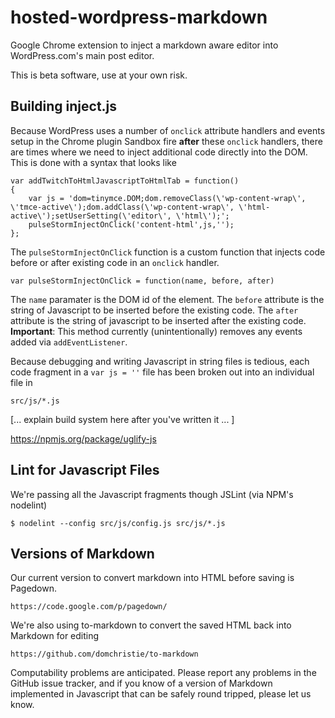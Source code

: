 hosted-wordpress-markdown
=========================

Google Chrome extension to inject a markdown aware editor into WordPress.com's main post editor.

This is beta software, use at your own risk.

Building inject.js
--------------------------------------------------
Because WordPress uses a number of `onclick` attribute handlers and events setup in the Chrome plugin Sandbox fire **after** these `onclick` handlers, there are times where we need to inject additional code directly into the DOM. This is done with a syntax that looks like

    var addTwitchToHtmlJavascriptToHtmlTab = function()
    {
        var js = 'dom=tinymce.DOM;dom.removeClass(\'wp-content-wrap\', \'tmce-active\');dom.addClass(\'wp-content-wrap\', \'html-active\');setUserSetting(\'editor\', \'html\');';			
        pulseStormInjectOnClick('content-html',js,'');
    };

The `pulseStormInjectOnClick` function is a custom function that injects code before or after existing code in an `onclick` handler.  

    var pulseStormInjectOnClick = function(name, before, after)
    
The `name` paramater is the DOM id of the element.  The `before` attribute is the string of Javascript to be inserted before the existing code.  The `after` attribute is the string of javascript to be inserted after the existing code. **Important**: This method currently (unintentionally) removes any events added via `addEventListener`.      

Because debugging and writing Javascript in string files is tedious, each code fragment in a `var js = ''` file has been broken out into an individual file in 

    src/js/*.js
    
[... explain build system here after you've written it ... ]

https://npmjs.org/package/uglify-js
    
    

Lint for Javascript Files
--------------------------------------------------
We're passing all the Javascript fragments though JSLint (via NPM's nodelint)

    $ nodelint --config src/js/config.js src/js/*.js


Versions of Markdown
--------------------------------------------------
Our current version to convert markdown into HTML before saving is Pagedown.

    https://code.google.com/p/pagedown/
    
We're also using to-markdown to convert the saved HTML back into Markdown for editing

    https://github.com/domchristie/to-markdown
    
Computability problems are anticipated.  Please report any problems in the GitHub issue tracker, and if you know of a version of Markdown implemented in Javascript that can be safely round tripped, please let us know.  